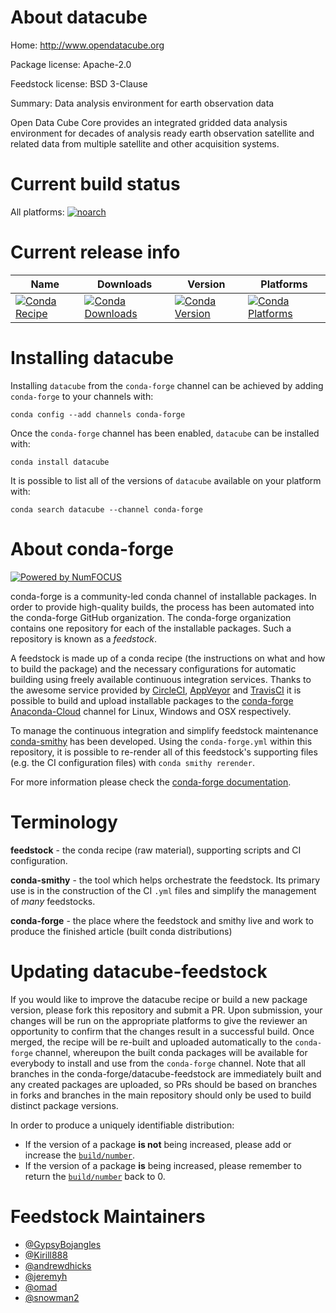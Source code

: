 <!--
# -*- mode: jinja -*-
-->

About datacube
==============

Home: http://www.opendatacube.org

Package license: Apache-2.0

Feedstock license: BSD 3-Clause

Summary: Data analysis environment for earth observation data

Open Data Cube Core provides an integrated gridded data analysis environment
for decades of analysis ready earth observation satellite and related data
from multiple satellite and other acquisition systems.


Current build status
====================

All platforms:
[![noarch](https://img.shields.io/circleci/project/github/conda-forge/datacube-feedstock/master.svg?label=noarch)](https://circleci.com/gh/conda-forge/datacube-feedstock)

Current release info
====================

| Name | Downloads | Version | Platforms |
| --- | --- | --- | --- |
| [![Conda Recipe](https://img.shields.io/badge/recipe-datacube-green.svg)](https://anaconda.org/conda-forge/datacube) | [![Conda Downloads](https://img.shields.io/conda/dn/conda-forge/datacube.svg)](https://anaconda.org/conda-forge/datacube) | [![Conda Version](https://img.shields.io/conda/vn/conda-forge/datacube.svg)](https://anaconda.org/conda-forge/datacube) | [![Conda Platforms](https://img.shields.io/conda/pn/conda-forge/datacube.svg)](https://anaconda.org/conda-forge/datacube) |

Installing datacube
===================

Installing `datacube` from the `conda-forge` channel can be achieved by adding `conda-forge` to your channels with:

```
conda config --add channels conda-forge
```

Once the `conda-forge` channel has been enabled, `datacube` can be installed with:

```
conda install datacube
```

It is possible to list all of the versions of `datacube` available on your platform with:

```
conda search datacube --channel conda-forge
```


About conda-forge
=================

[![Powered by NumFOCUS](https://img.shields.io/badge/powered%20by-NumFOCUS-orange.svg?style=flat&colorA=E1523D&colorB=007D8A)](http://numfocus.org)

conda-forge is a community-led conda channel of installable packages.
In order to provide high-quality builds, the process has been automated into the
conda-forge GitHub organization. The conda-forge organization contains one repository
for each of the installable packages. Such a repository is known as a *feedstock*.

A feedstock is made up of a conda recipe (the instructions on what and how to build
the package) and the necessary configurations for automatic building using freely
available continuous integration services. Thanks to the awesome service provided by
[CircleCI](https://circleci.com/), [AppVeyor](https://www.appveyor.com/)
and [TravisCI](https://travis-ci.org/) it is possible to build and upload installable
packages to the [conda-forge](https://anaconda.org/conda-forge)
[Anaconda-Cloud](https://anaconda.org/) channel for Linux, Windows and OSX respectively.

To manage the continuous integration and simplify feedstock maintenance
[conda-smithy](https://github.com/conda-forge/conda-smithy) has been developed.
Using the ``conda-forge.yml`` within this repository, it is possible to re-render all of
this feedstock's supporting files (e.g. the CI configuration files) with ``conda smithy rerender``.

For more information please check the [conda-forge documentation](https://conda-forge.org/docs/).

Terminology
===========

**feedstock** - the conda recipe (raw material), supporting scripts and CI configuration.

**conda-smithy** - the tool which helps orchestrate the feedstock.
                   Its primary use is in the construction of the CI ``.yml`` files
                   and simplify the management of *many* feedstocks.

**conda-forge** - the place where the feedstock and smithy live and work to
                  produce the finished article (built conda distributions)


Updating datacube-feedstock
===========================

If you would like to improve the datacube recipe or build a new
package version, please fork this repository and submit a PR. Upon submission,
your changes will be run on the appropriate platforms to give the reviewer an
opportunity to confirm that the changes result in a successful build. Once
merged, the recipe will be re-built and uploaded automatically to the
`conda-forge` channel, whereupon the built conda packages will be available for
everybody to install and use from the `conda-forge` channel.
Note that all branches in the conda-forge/datacube-feedstock are
immediately built and any created packages are uploaded, so PRs should be based
on branches in forks and branches in the main repository should only be used to
build distinct package versions.

In order to produce a uniquely identifiable distribution:
 * If the version of a package **is not** being increased, please add or increase
   the [``build/number``](https://conda.io/docs/user-guide/tasks/build-packages/define-metadata.html#build-number-and-string).
 * If the version of a package **is** being increased, please remember to return
   the [``build/number``](https://conda.io/docs/user-guide/tasks/build-packages/define-metadata.html#build-number-and-string)
   back to 0.

Feedstock Maintainers
=====================

* [@GypsyBojangles](https://github.com/GypsyBojangles/)
* [@Kirill888](https://github.com/Kirill888/)
* [@andrewdhicks](https://github.com/andrewdhicks/)
* [@jeremyh](https://github.com/jeremyh/)
* [@omad](https://github.com/omad/)
* [@snowman2](https://github.com/snowman2/)

